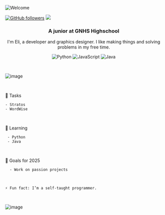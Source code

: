 

![Welcome](https://github.com/NobiDevs/NobiDevs/assets/67208310/c448e5df-13e0-47b6-a24f-9118f1d44736)

[![GitHub followers](https://img.shields.io/github/followers/NobiDevs.svg?style=social&label=Follow&maxAge=2592000)](https://github.com/NobiDevs?tab=followers)
[![](https://visitcount.itsvg.in/api?id=NobiDevs&label=profile%20views&color=12&icon=4&pretty=false)](https://visitcount.itsvg.in)


<h3 align="center">A junior at GNHS Highschool</h3>
<p align="center">I'm Eli, a developer and graphics designer. I like making things and solving problems in my free time.</p>


<!-- TODO: Make technologies links takes you to repositories -->

<!-- [![Python Badge](https://img.shields.io/badge/-Python-3776ab?style=for-the-badge&labelColor=black&logo=python&logoColor=3776ab)](#) [![Javascript Badge](https://img.shields.io/badge/-Javascript-F0DB4F?style=for-the-badge&labelColor=black&logo=javascript&logoColor=F0DB4F)](#) ![Java](https://img.shields.io/badge/java-%23ED8B00.svg?style=for-the-badge&labelColor=black&logo=openjdk&logoColor=white)

-->
<p align="center">
<img alt="Python" src="https://img.shields.io/badge/Python-3776AB?logo=python&logoColor=fff">
<img alt="JavaScript" src="https://img.shields.io/badge/JavaScript-F7DF1E?logo=javascript&logoColor=000">
<img alt="Java" src="https://img.shields.io/badge/Java-%23ED8B00.svg?logo=openjdk&logoColor=white">
</p>
 
&nbsp; 
 
![image](https://github.com/NobiDevs/NobiDevs/assets/67208310/453fec41-443b-4278-98ba-65dfee512a30) 

&nbsp;  

📌 Tasks
```
- Stratos
- WordWise
```
<p>&nbsp;</p>  

🌱 Learning
```
 - Python
 - Java
```
<p>&nbsp;</p>
   
<!-- - 💻 Most used line of code `”print()"`
<p>&nbsp;</p>  -->
  
🎯 Goals for 2025
```
  - Work on passion projects
```
<p>&nbsp;</p>

`⚡ Fun fact: I’m a self-taught programmer.`

&nbsp;

![image](https://github.com/NobiDevs/NobiDevs/assets/67208310/e7722b95-7d1b-4cff-8e30-a359d15c6591)

